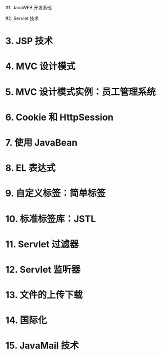 #1. JavaWEB 开发基础







#2. Servlet 技术





# 3. JSP 技术





# 4. MVC 设计模式





# 5. MVC 设计模式实例：员工管理系统





# 6. Cookie 和 HttpSession





# 7. 使用 JavaBean





# 8. EL 表达式





# 9. 自定义标签：简单标签





# 10. 标准标签库：JSTL





# 11. Servlet 过滤器





# 12. Servlet 监听器





# 13. 文件的上传下载





# 14. 国际化





# 15. JavaMail 技术



